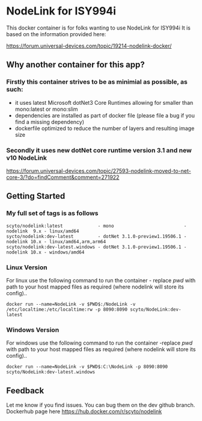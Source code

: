 # NodeLink for ISY994i

This docker container is for folks wanting to use NodeLink for ISY994i
It is based on the information provided here:

https://forum.universal-devices.com/topic/19214-nodelink-docker/

## Why another container for this app?

### Firstly this container strives to be as minimial as possible, as such:

* it uses latest Microsoft dotNet3 Core Runtimes allowing for smaller than mono:latest or mono:slim
* dependencies are installed as part of docker file (please file a bug if you find a missing dependency)
* dockerfile optimized to reduce the number of layers and resulting image size

### Secondly it uses new dotNet core runtime version 3.1 and new v10 NodeLink

https://forum.universal-devices.com/topic/27593-nodelink-moved-to-net-core-3/?do=findComment&comment=271922

## Getting Started

### My full set of tags is as follows

```
scyto/nodelink:latest             - mono                          - nodelink  9.x - linux/amd64
sycto/nodelink:dev-latest         - dotNet 3.1.0-preview1.19506.1 - nodelink 10.x - linux/amd64,arm,arm64
scyto/nodelink:dev-latest.windows - dotNet 3.1.0-preview1.19506.1 - nodelink 10.x - windows/amd64
```

### Linux Version

For linux  use the following command to run the container - replace $pwd$ with path to your host mapped files as required (where nodelink will store its config)..

`docker run --name=NodeLink -v $PWD$:/NodeLink -v /etc/localtime:/etc/localtime:rw -p 8090:8090 scyto/NodeLink:dev-latest`

### Windows Version

For windows use the following command to run the container -replace $pwd$ with path to your host mapped files as required (where nodelink will store its config)..

`docker run --name=NodeLink -v $PWD$:C:\NodeLink -p 8090:8090 scyto/NodeLink:dev-latest.windows`

## Feedback

Let me know if you find issues. You can bug them on the dev github branch. Dockerhub page here https://hub.docker.com/r/scyto/nodelink
